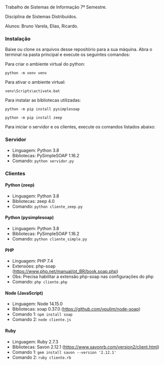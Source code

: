 Trabalho de Sistemas de Informação 7º Semestre.

Disciplina de Sistemas Distribuídos.

Alunos: Bruno Varela, Elias, Ricardo.


### Instalação
Baixe ou clone os arquivos desse repositório para a sua máquina.
Abra o terminal na pasta principal e execute os seguintes comandos:

Para criar o ambiente virtual do python:

```python -m venv venv```

Para ativar o ambiente virtual:

```venv\Scripts\activate.bat```

Para instalar as bibliotecas utilizadas:

```python -m pip install pysimplesoap```

```python -m pip install zeep```

Para iniciar o servidor e os clientes, execute os comandos listados abaixo:

### Servidor
- Linguagem: Python 3.8
- Bibliotecas: PySimpleSOAP 1.16.2
- Comando: ```python servidor.py```


### Clientes

#### Python (zeep)
- Linguagem: Python 3.8
- Bibliotecas: zeep 4.0
- Comando: ```python cliente_zeep.py```


#### Python (pysimplesoap)
- Linguagem: Python 3.8
- Bibliotecas: PySimpleSOAP 1.16.2
- Comando: ```python cliente_simple.py```


#### PHP
- Linguagem: PHP 7.4
- Extensões: php-soap (https://www.php.net/manual/pt_BR/book.soap.php)
- Obs: Precisa habilitar a extensão php-soap nas configurações do php
- Comando: ```php cliente.php```


#### Node (JavaScript)
- Linguagem: Node 14.15.0
- Bibliotecas: soap 0.37.0 (https://github.com/vpulim/node-soap)
- Comando 1: ```npm install soap```
- Comando 2: ```node cliente.js```


#### Ruby 
- Linguagem: Ruby 2.7.3
- Bibliotecas: Savon 2.12.1 (https://www.savonrb.com/version2/client.html)
- Comando 1: ```gem install savon --version '2.12.1'```
- Comando 2: ```ruby cliente.rb```




